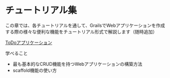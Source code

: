 # チュートリアル集

この章では、各チュートリアルを通して、GrailsでWebアプリケーションを作成する際の様々な便利な機能をチュートリアル形式で解説します（随時追加）


[ToDoアプリケーション](todo-application/index.html)

学べること  

- 最も基本的なCRUD機能を持つWebアプリケーションの構築方法  
-  scaffold機能の使い方  